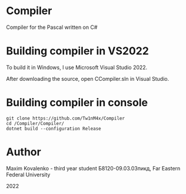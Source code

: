 # Compiler
Compiler for the Pascal written on C#

# Building compiler in VS2022
To build it in Windows, I use Microsoft Visual Studio 2022.

After downloading the source, open CCompiler.sln in Visual Studio.

# Building compiler in console
```
git clone https://github.com/Tw1nM4x/Compiler
cd /Compiler/Compiler/
dotnet build --configuration Release
```

# Author
Maxim Kovalenko - third year student Б8120-09.03.03пикд, Far Eastern Federal University

2022

